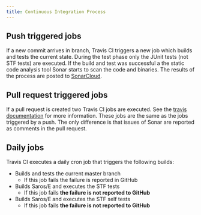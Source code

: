 ```yaml
---
title: Continuous Integration Process
---
```


## Push triggered jobs
If a new commit arrives in branch, Travis CI triggers a new job which builds and tests the current state. During the
test phase only the JUnit tests (not STF tests) are executed. If the build and test was successful a the static
code analysis tool Sonar starts to scan the code and binaries. The results of the process are posted to [SonarCloud](https://sonarcloud.io/).

## Pull request triggered jobs
If a pull request is created two Travis CI jobs are executed. See the [travis documentation](https://docs.travis-ci.com/user/pull-requests/#%E2%80%98Double-builds%E2%80%99-on-pull-requests) for more information.
These jobs are the same as the jobs triggered by a push. The only difference is that issues of Sonar are reported as comments in the pull request.

## Daily jobs
Travis CI executes a daily cron job that triggers the following builds:
* Builds and tests the current master branch
  * If this job fails the failure is reported in GitHub
* Builds Saros/E and executes the STF tests
  * If this job fails **the failure is not reported to GitHub**
* Builds Saros/E and executes the STF self tests
  * If this job fails **the failure is not reported to GitHub**
